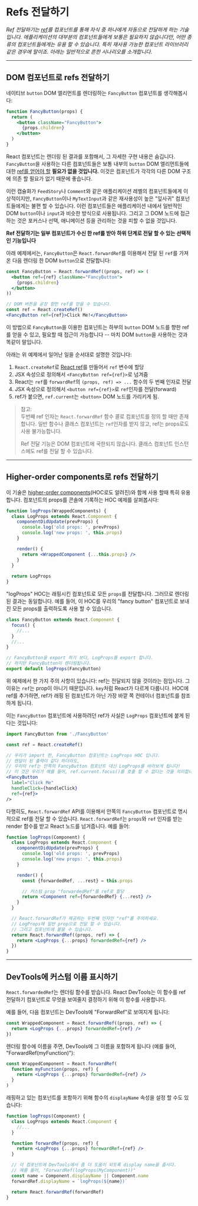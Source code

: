 # Refs 전달하기

*Ref 전달하기는 [ref]([advanced-guides]-refs-and-the-dom.md)를 컴포넌트를 통해 자식 중 하나에게 자동으로 전달하게 하는 기술입니다. 애플리케이션의 대부분의 컴포넌트들에게 보통은 필요하지 않습니다만, 어떤 종류의 컴포넌트들에게는 유용 할 수 있습니다. 특히 재사용 가능한 컴포넌트 라이브러리 같은 경우에 말이죠. 아래는 일반적으로 흔한 시나리오를 소개합니다.*

---

## DOM 컴포넌트로 refs 전달하기

네이티브 `button` DOM 엘리먼트를 렌더링하는 `FancyButton` 컴포넌트를 생각해봅시다:

```jsx
function FancyButton(props) {
  return (
    <button className="FancyButton">
      {props.children}
    </button>
  )
}
```

React 컴포넌트는 렌더링 된 결과를 포함해서, 그 자세한 구현 내용은 숨깁니다. `FancyButton`을 사용하는 다른 컴포넌트들은 보통 내부의 `button` DOM 엘리먼트들에 대한 [ref를 얻어야 할]([advanced-guides]-refs-and-the-dom.md) **필요가 없을 것입니다.** 이것은 컴포넌트가 각각의 다른 DOM 구조에 의존 할 필요가 없기 때문에 좋습니다.

이런 캡슐화가 `FeedStory`나 `Comment`와 같은 애플리케이션 레벨의 컴포넌트들에게 이상적이지만, `FancyButton`이나 `MyTextInput`과 같은 재사용성이 높은 "잎사귀" 컴포넌트들에게는 불편 할 수 있습니다. 이런 컴포넌트들은 애플리케이션 내에서 일반적인 DOM `button`이나 `input`과 비슷한 방식으로 사용됩니다. 그리고 그 DOM 노드에 접근하는 것은 포커스나 선택, 애니메이션 등을 관리하는 것을 피할 수 없을 것입니다.

**Ref 전달하기는 일부 컴포넌트가 수신 한 ref를 받아 하위 단계로 전달 할 수 있는 선택적인 기능입니다**

아래 예제에서는, `FancyButton`은 `React.forwardRef`를 이용해서 전달 된 `ref`를 가져온 다음 렌더링 한 DOM `button`으로 전달합니다:

```jsx
const FancyButton = React.forwardRef((props, ref) => (
  <button ref={ref} className="FancyButton">
    {props.children}
  </button>
))

// DOM 버튼을 곧장 향한 ref를 얻을 수 있습니다.
const ref = React.createRef()
<FancyButton ref={ref}>Click Me!</FancyButton>
```

이 방법으로 `FancyButton`을 이용한 컴포넌트는 하부의 `button` DOM 노드를 향한 ref를 얻을 수 있고, 필요할 때 접근이 가능합니다 -- 마치 DOM `button`을 사용하는 것과 똑같이 말입니다.

아래는 위 예제에서 일어난 일을 순서대로 설명한 것입니다:

1. `React.createRef`로 [React ref]()를 만들어서 `ref` 변수에 할당
2. JSX 속성으로 정의해서 `<FancyButton ref={ref}>`로 넘겨줌
3. React는 `ref`를 `forwardRef`의 `(props, ref) => ...` 함수의 두 번째 인자로 전달
4. JSX 속성으로 정의해서 `<button ref={ref}>`로 `ref`인자를 전달(forward)
5. ref가 붙으면, `ref.current`는 `<button>` DOM 노드를 가리키게 됨.

> 참고:<br />
두번째 ref 인자는 `React.forwardRef` 함수 콜로 컴포넌트를 정의 할 때만 존재합니다. 일반 함수나 클래스 컴포넌트는 `ref`인자를 받지 않고, ref는 props로도 사용 불가능합니다.<p />
Ref 전달 기능은 DOM 컴포넌트에 국한되지 않습니다. 클래스 컴포넌트 인스턴스에도 ref를 전달 할 수 있습니다.

---

## Higher-order components로 refs 전달하기

이 기술은 [higher-order components]([advanced-guides]-higher-order-components)(HOC로도 알려진)와 함께 사용 할때 특히 유용합니다. 컴포넌트의 props를 콘솔에 기록하는 HOC 예제를 살펴봅시다:

```jsx
function logProps(WrappedComponents) {
  class LogProps extends React.Component {
    componentDidUpdate(prevProps) {
      console.log('old props: ', prevProps)
      console.log('new props: ', this.props)
    }

    render() {
      return <WrappedComponent {...this.props} />
    }
  }
  
  return LogProps
}
```

"logProps" HOC는 래핑시킨 컴포넌트로 모든 `props`를 전달합니다. 그러므로 렌더링 된 결과는 동일합니다. 예를 들어, 이 HOC를 우리의 "fancy button" 컴포넌트로 보내진 모든 props를 출력하도록 사용 할 수 있습니다.

```jsx
class FancyButton extends React.Component {
  focus() {
    //...
  }
  //...
}

// FancyButton을 export 하기 보다, LogProps를 export 합니다.
// 하지만 FancyButton이 렌더링됩니다.
export default logProps(FancyButton)
```

위 예제에서 한 가지 주의 사항이 있습니다: ref는 전달되지 않을 것이라는 점입니다. 그 이유는 `ref`는 prop이 아니기 때문입니다. `key`처럼 React가 다르게 다룹니다. HOC에 ref를 추가하면, ref가 래핑 된 컴포넌트가 아닌 가장 바깥 쪽 컨테이너 컴포넌트를 참조하게 됩니다.

이는 `FancyButton` 컴포넌트에 사용하려던 ref가 사실은 `LogProps` 컴포넌트에 붙게 된다는 것입니다:

```jsx
import FancyButton from './FancyButton'

const ref = React.createRef()

// 우리가 import 한, FancyButton 컴포넌트는 LogProps HOC 입니다.
// 렌덜이 된 출력이 같다 하더라도,
// 우리의 ref는 안쪽의 FancyButton 컴포넌트 대신 LogProps를 바라보게 됩니다!
// 이 것은 우리가 예를 들어, ref.current.focus()를 호출 할 수 없다는 것을 의미합니다.
<FancyButton
  label="Click Me"
  handleClick={handleClick}
  ref={ref}>
/>
```

다행히도, `React.forwardRef` API를 이용해서 안쪽의 `FancyButton` 컴포넌트로 명시적으로 ref를 전달 할 수 있습니다. `React.forwardRef`는 `props`와 `ref` 인자를 받는 render 함수를 받고 React 노드를 넘겨줍니다. 예를 들어:

```jsx
function logProps(Component) {
  class LogProps extends React.Component {
    componentDidUpdate(prevProps) {
      console.log('old props: ', prevProps)
      console.log('new props: ', this.props)
    }

    render() {
      const {forwardedRef, ...rest} = this.props

      // 커스텀 prop "forwardedRef"를 ref로 할당
      return <Component ref={forwardedRef} {...rest} />
    }
  }

  // React.forwardRef가 제공하는 두번째 인자인 "ref"를 주의하세요.
  // LogProps에 일반 prop으로 전달 할 수 있습니다.
  // 그리고 컴포넌트에 붙을 수 있습니다.
  return React.forwardRef((props, ref) => {
    return <LogProps {...props} forwardedRef={ref} />
  })
}
```

---

## DevTools에 커스텀 이름 표시하기

`React.forwardedRef`는 렌더링 함수를 받습니다. React DevTools는 이 함수를 ref 전달하기 컴포넌트로 무엇을 보여줄지 결정하기 위해 이 함수를 사용합니다.

예를 들어, 다음 컴포넌트는 DevTools에 "ForwardRef"로 보여지게 됩니다:

```jsx
const WrappedComponent = React.forwardRef((props, ref) => {
  return <LogProps {...props} forwardedRef={ref} />
})
```

렌더링 함수에 이름을 주면, DevTools에 그 이름을 포함하게 됩니다 (예를 들어, "ForwardRef(myFunction)"):

```jsx
const WrappedComponent = React.forwardRef(
  function myFunction(props, ref) {
    return <LogProps {...props} forwardedRef={ref} />
  }
)
```

래핑하고 있는 컴포넌트를 포함하기 위해 함수의 `displayName` 속성을 설정 할 수도 있습니다:

```jsx
function logProps(Component) {
  class LogProps extends React.Component {
    //...
  }

  function forwardRef(props, ref) {
    return <LogProps {...props} forewardRef={ref} />
  }

  // 이 컴포넌트에 DevTools에서 좀 더 도움이 되도록 display name을 줍시다.
  // 예를 들어, "ForwardRef(logProps(MyComponent))"
  const name = Component.displayName || Component.name
  forwardRef.displayName = `logProps(${name})`

  return React.forwardRef(forwardRef)
}
```